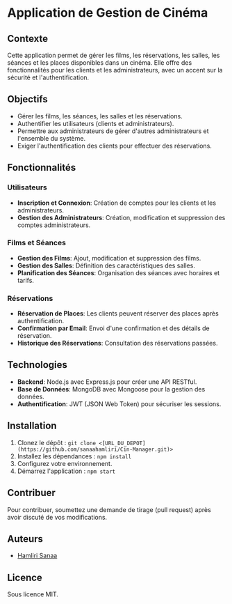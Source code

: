 # Application de Gestion de Cinéma

## Contexte
Cette application permet de gérer les films, les réservations, les salles, les séances et les places disponibles dans un cinéma. Elle offre des fonctionnalités pour les clients et les administrateurs, avec un accent sur la sécurité et l'authentification.

## Objectifs
- Gérer les films, les séances, les salles et les réservations.
- Authentifier les utilisateurs (clients et administrateurs).
- Permettre aux administrateurs de gérer d'autres administrateurs et l'ensemble du système.
- Exiger l'authentification des clients pour effectuer des réservations.

## Fonctionnalités
### Utilisateurs
- **Inscription et Connexion**: Création de comptes pour les clients et les administrateurs.
- **Gestion des Administrateurs**: Création, modification et suppression des comptes administrateurs.

### Films et Séances
- **Gestion des Films**: Ajout, modification et suppression des films.
- **Gestion des Salles**: Définition des caractéristiques des salles.
- **Planification des Séances**: Organisation des séances avec horaires et tarifs.

### Réservations
- **Réservation de Places**: Les clients peuvent réserver des places après authentification.
- **Confirmation par Email**: Envoi d'une confirmation et des détails de réservation.
- **Historique des Réservations**: Consultation des réservations passées.

## Technologies
- **Backend**: Node.js avec Express.js pour créer une API RESTful.
- **Base de Données**: MongoDB avec Mongoose pour la gestion des données.
- **Authentification**: JWT (JSON Web Token) pour sécuriser les sessions.

## Installation
1. Clonez le dépôt : `git clone <[URL_DU_DEPOT](https://github.com/sanaahamliri/Cin-Manager.git)>`
2. Installez les dépendances : `npm install`
3. Configurez votre environnement.
4. Démarrez l'application : `npm start`

## Contribuer
Pour contribuer, soumettez une demande de tirage (pull request) après avoir discuté de vos modifications.

## Auteurs
- [Hamliri Sanaa](sanahamlirifr01@gmail.com)

## Licence
Sous licence MIT.
